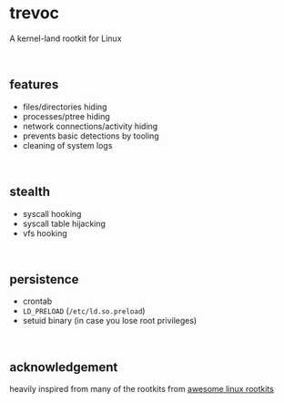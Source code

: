 # trevoc
A kernel-land rootkit for Linux

&nbsp;

## features
* files/directories hiding
* processes/ptree hiding
* network connections/activity hiding
* prevents basic detections by tooling
* cleaning of system logs

&nbsp;

## stealth
* syscall hooking
* syscall table hijacking
* vfs hooking

&nbsp;

## persistence
* crontab
* `LD_PRELOAD` (`/etc/ld.so.preload`)
* setuid binary (in case you lose root privileges)

&nbsp;

## acknowledgement
heavily inspired from many of the rootkits from [awesome linux rootkits](https://github.com/milabs/awesome-linux-rootkits)
